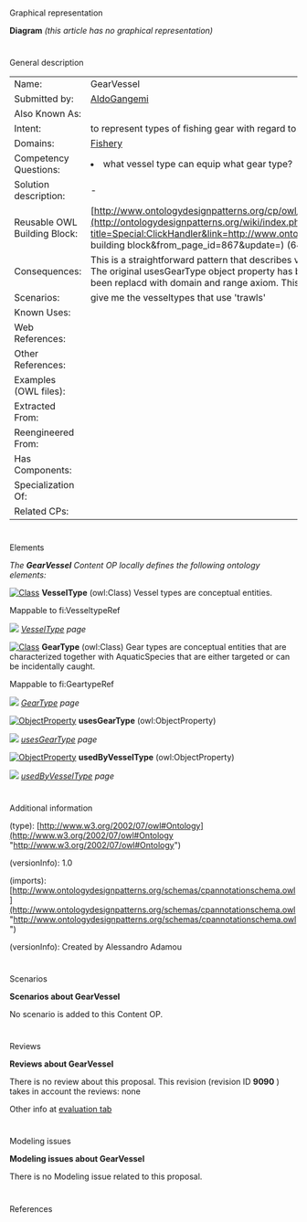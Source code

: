 # 

 Graphical representation



__Diagram__ 
_(this article has no graphical representation)_ 




# 

 General description




|  |  |
| --- | --- |
|  Name:  |  GearVessel  |
|  Submitted by:  | [AldoGangemi](../User/AldoGangemi "User:AldoGangemi")  |
|  Also Known As:  |  |
|  Intent:  |  to represent types of fishing gear with regard to the types of vessel they can be mounted on  |
|  Domains:  | [Fishery](../Community/Fishery "Community:Fishery")  |
|  Competency Questions:  | <li>       what vessel type can equip what gear type?      </li> |
|  Solution description:  |  -  |
|  Reusable OWL Building Block:  | [http://www.ontologydesignpatterns.org/cp/owl/fsdas/gearvessel.owl](http://ontologydesignpatterns.org/wiki/index.php?title=Special:ClickHandler&link=http://www.ontologydesignpatterns.org/cp/owl/fsdas/gearvessel.owl&message=OWL building block&from_page_id=867&update=)  (644)  |
|  Consequences:  |  This is a straightforward pattern that describes vessel types in terms of the fishing gear they can be equipped with. The original usesGearType object property has been reworked, in that subclass restrictions for affected classes have been replacd with domain and range axiom. This also allows the definition of inverse property usedByVesselType.  |
|  Scenarios:  |  give me the vesseltypes that use 'trawls'  |
|  Known Uses:  |  |
|  Web References:  |  |
|  Other References:  |  |
|  Examples (OWL files):  |  |
|  Extracted From:  |  |
|  Reengineered From:  |  |
|  Has Components:  |  |
|  Specialization Of:  |  |
|  Related CPs:  |  |



  





# 

 Elements



_The
 __GearVessel__ 
 Content OP locally defines the following ontology elements:_ 





[![Class](../../images/thumb/2/27/Class.gif/20px-Class.gif)](../Image/Class.gif "Class")
__VesselType__ 
 (owl:Class) Vessel types are conceptual entities.
 
 Mappable to fi:VesseltypeRef
 



[![](../../../../images/thumb/8/87/ArrowRight.gif/11px-ArrowRight.gif)](../Image/ArrowRight.gif "ArrowRight.gif")
_[VesselType](../Submissions/GearVessel/VesselType "Submissions:GearVessel/VesselType") 
 page_ 



[![Class](../../images/thumb/2/27/Class.gif/20px-Class.gif)](../Image/Class.gif "Class")
__GearType__ 
 (owl:Class) Gear types are conceptual entities that are characterized together with AquaticSpecies that are either targeted or can be incidentally caught.
 
 Mappable to fi:GeartypeRef
 



[![](../../../../images/thumb/8/87/ArrowRight.gif/11px-ArrowRight.gif)](../Image/ArrowRight.gif "ArrowRight.gif")
_[GearType](../Submissions/GearVessel/GearType "Submissions:GearVessel/GearType") 
 page_ 



[![ObjectProperty](../../images/thumb/c/c3/ObjectProperty.gif/20px-ObjectProperty.gif)](../Image/ObjectProperty.gif "ObjectProperty")
__usesGearType__ 
 (owl:ObjectProperty)
 
[![](../../../../images/thumb/8/87/ArrowRight.gif/11px-ArrowRight.gif)](../Image/ArrowRight.gif "ArrowRight.gif")
_[usesGearType](../Submissions/GearVessel/usesGearType "Submissions:GearVessel/usesGearType") 
 page_ 



[![ObjectProperty](../../images/thumb/c/c3/ObjectProperty.gif/20px-ObjectProperty.gif)](../Image/ObjectProperty.gif "ObjectProperty")
__usedByVesselType__ 
 (owl:ObjectProperty)
 
[![](../../../../images/thumb/8/87/ArrowRight.gif/11px-ArrowRight.gif)](../Image/ArrowRight.gif "ArrowRight.gif")
_[usedByVesselType](../Submissions/GearVessel/usedByVesselType "Submissions:GearVessel/usedByVesselType") 
 page_ 


# 

 Additional information



 (type):
 [http://www.w3.org/2002/07/owl#Ontology](http://www.w3.org/2002/07/owl#Ontology "http://www.w3.org/2002/07/owl#Ontology") 




 (versionInfo): 1.0
 



 (imports):
 [http://www.ontologydesignpatterns.org/schemas/cpannotationschema.owl](http://www.ontologydesignpatterns.org/schemas/cpannotationschema.owl "http://www.ontologydesignpatterns.org/schemas/cpannotationschema.owl") 




 (versionInfo): Created by Alessandro Adamou
 



# 

 Scenarios




__Scenarios about GearVessel__ 


 No scenario is added to this Content OP.
 




# 

 Reviews




__Reviews about GearVessel__ 


 There is no review about this proposal.
This revision (revision ID
 __9090__ 
 ) takes in account the reviews: none
 



 Other info at
 [evaluation tab](http://ontologydesignpatterns.org/wiki/index.php?title=Submissions:GearVessel&action=evaluation "http://ontologydesignpatterns.org/wiki/index.php?title=Submissions:GearVessel&action=evaluation") 





  





# 

 Modeling issues




__Modeling issues about GearVessel__ 


 There is no Modeling issue related to this proposal.
 




  





# 

 References